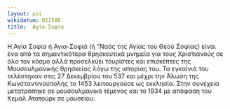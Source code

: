 ```yaml
---
layout: poi
wikidatum: Q12506
title:  Αγία Σοφία
---
```


Η Αγία Σοφία ή Αγια-Σοφιά (ή “Ναός της Αγίας του Θεού Σοφίας) είναι  ένα από τα σημαντικότερα  θρησκευτικά μνημεία για τους Χριστιανούς σε όλο τον κόσμο αλλά προσελκύει τουρίστες και επισκέπτες της Μουσουλμανικής θρησκείας λόγω της ιστορίας του. Τα εγκαίνιά του τελέστηκαν στις 27 Δεκεμβρίου του 537 και μέχρι την Άλωση της Κωνσταντινούπολης το 1453 λειτουργούσε ως εκκλησία. Στην συνέχεια μετατράπηκε σε μουσουλμανικό τέμενος και το 1934 με απόφαση του Κεμάλ Ατατούρκ σε μουσείου.